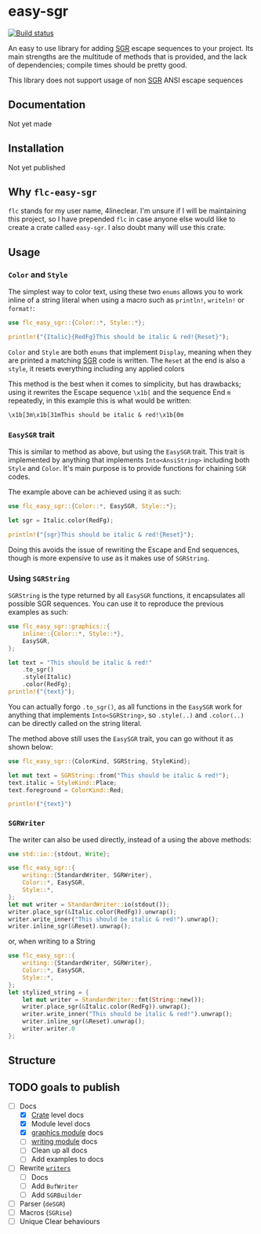 # easy-sgr

[![Build status](https://github.com/4lineclear/easy-sgr/actions/workflows/rust.yml/badge.svg)](https://github.com/4lineclear/easy-sgr/actions)

An easy to use library for adding [SGR][SGR] escape sequences to your project.
Its main strengths are the multitude of methods that is provided, and the
lack of dependencies; compile times should be pretty good.

This library does not support usage of non [SGR][SGR] ANSI escape sequences

## Documentation

Not yet made

## Installation

Not yet published

## Why `flc-easy-sgr`

`flc` stands for my user name, 4lineclear. I'm unsure if I will be maintaining
this project, so I have prepended `flc` in case anyone
else would like to create a crate called `easy-sgr`.
I also doubt many will use this crate.

## Usage

### `Color` and `Style`

The simplest way to color text, using these two `enums` allows you to
work inline of a string literal when using a macro such as
`println!`, `writeln!` or `format!`:

```rust
use flc_easy_sgr::{Color::*, Style::*};

println!("{Italic}{RedFg}This should be italic & red!{Reset}");
```

`Color` and `Style` are both `enums` that implement `Display`, meaning when they
are printed a matching [SGR][SGR] code is written. The `Reset` at the end is also a `style`,
it resets everything including any applied colors

This method is the best when it comes to simplicity, but has drawbacks;
using it rewrites the Escape sequence `\x1b[` and the sequence End `m` repeatedly,
in this example this is what would be written:

```plain
\x1b[3m\x1b[31mThis should be italic & red!\x1b[0m
```

### `EasySGR` trait

This is similar to method as above, but using the `EasySGR` trait.
This trait is implemented by anything that implements `Into<AnsiString>` including both `Style` and `Color`.
It's main purpose is to provide functions for chaining `SGR` codes.

The example above can be achieved using it as such:

```rust
use flc_easy_sgr::{Color::*, EasySGR, Style::*};

let sgr = Italic.color(RedFg);

println!("{sgr}This should be italic & red!{Reset}");
```

Doing this avoids the issue of rewriting the Escape and End sequences,
though is more expensive to use as it makes use of `SGRString`.

### Using `SGRString`

`SGRString` is the type returned by all `EasySGR` functions, it encapsulates all
possible SGR sequences. You can use it to reproduce the previous examples as such:

```rust
use flc_easy_sgr::graphics::{
    inline::{Color::*, Style::*},
    EasySGR,
};

let text = "This should be italic & red!"
    .to_sgr()
    .style(Italic)
    .color(RedFg);
println!("{text}");
```

You can actually forgo `.to_sgr()`, as all functions in the `EasySGR`
work for anything that implements `Into<SGRString>`, so `.style(..)` and
`.color(..)` can be directly called on the string literal.

The method above still uses the `EasySGR` trait, you can go without it as shown below:

```rust
use flc_easy_sgr::{ColorKind, SGRString, StyleKind};

let mut text = SGRString::from("This should be italic & red!");
text.italic = StyleKind::Place;
text.foreground = ColorKind::Red;

println!("{text}")
```

### `SGRWriter`

The writer can also be used directly, instead of a using the above methods:

```rust
use std::io::{stdout, Write};

use flc_easy_sgr::{
    writing::{StandardWriter, SGRWriter},
    Color::*, EasySGR,
    Style::*,
};
let mut writer = StandardWriter::io(stdout());
writer.place_sgr(&Italic.color(RedFg)).unwrap();
writer.write_inner("This should be italic & red!").unwrap();
writer.inline_sgr(&Reset).unwrap();
```

or, when writing to a String

```rust
use flc_easy_sgr::{
    writing::{StandardWriter, SGRWriter},
    Color::*, EasySGR,
    Style::*,
};
let stylized_string = {
    let mut writer = StandardWriter::fmt(String::new());
    writer.place_sgr(&Italic.color(RedFg)).unwrap();
    writer.write_inner("This should be italic & red!").unwrap();
    writer.inline_sgr(&Reset).unwrap();
    writer.writer.0
};
```

## Structure

<!-- - Style
    - Encapsulates the different styles you can add to a string:
        - Reset
        - Bold
        - Dim
        - Italic
        - Underline
        - Blinking
        - Inverse
        - Hidden
        - Strikethrough
    - Also includes matching variants to undo these styles
- Color
    - Encapsulates different ways to color text
        - A set of standard colors
        - An 8 bit color representation
        - A RGB color representation
        - A Default variant
- SGRString -->

[SGR]: https://en.wikipedia.org/wiki/ANSI_escape_code#SGR

## TODO goals to publish

- [ ] Docs
    - [x] [Crate](src/lib.rs) level docs
    - [x] Module level docs
    - [x] [graphics module](src/graphics/mod.rs) docs
    - [ ] [writing module](src/writing.rs) docs
    - [ ] Clean up all docs
    - [ ] Add examples to docs
- [ ] Rewrite [`writers`](src/writing.rs)
    - [ ] Docs
    - [ ] Add `BufWriter`
    - [ ] Add `SGRBuilder`
- [ ] Parser (`deSGR`)
- [ ] Macros (`SGRise`)
- [ ] Unique Clear behaviours
